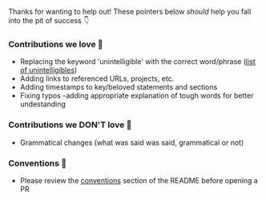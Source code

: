 Thanks for wanting to help out! These pointers below _should_ help you fall into the pit of success 👇

### Contributions we love 💚

- Replacing the keyword 'unintelligible' with the correct word/phrase ([list of unintelligibles](https://github.com/thechangelog/transcripts/search?utf8=✓&q=unintelligible))
- Adding links to referenced URLs, projects, etc.
- Adding timestamps to key/beloved statements and sections
- Fixing typos
-adding appropriate explanation of tough words for better undestanding
### Contributions we DON'T love 🚫

- Grammatical changes (what was said was said, grammatical or not)

### Conventions 🤝

- Please review the [conventions](https://github.com/thechangelog/transcripts#conventions) section of the README before opening a PR
